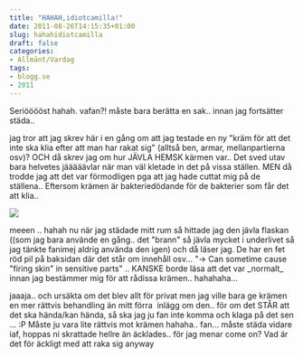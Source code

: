 ```yaml
---
title: "HAHAH,idiotcamilla!"
date: 2011-08-26T14:15:35+01:00
slug: hahahidiotcamilla
draft: false
categories:
- Allmänt/Vardag
tags:
- blogg.se
- 2011
---
```

Seriööööst hahah. vafan?! måste bara berätta en sak.. innan jag fortsätter städa..  
  
jag tror att jag skrev här i en gång om att jag testade en ny "kräm för att det inte ska klia efter att man har rakat sig" (alltså ben, armar, mellanpartierna osv)? OCH då skrev jag om hur JÄVLA HEMSK kärmen var.. Det sved utav bara helvetes jääääävlar när man väl kletade in det på vissa ställen. MEN då trodde jag att det var förmodligen pga att jag hade cuttat mig på de ställena.. Eftersom krämen är bakteriedödande för de bakterier som får det att klia..  
  
![](/assets/images/blogg.se/7af931c8_163434073.jpg)  
  
meeen .. hahah nu när jag städade mitt rum så hittade jag den jävla flaskan ((som jag bara använde en gång.. det "brann" så jävla mycket i underlivet så jag tänkte fanimej aldrig använda den igen) och då läser jag. De har en fet röd pil på baksidan där det står om innehåll osv... "-> Can sometime cause "firing skin" in sensitive parts" .. KANSKE borde läsa att det var \_normalt\_ innan jag bestämmer mig för att rådissa krämen.. hahahaha...  
  
jaaaja.. och ursäkta om det blev allt för privat men jag ville bara ge krämen en mer rättvis behandling än mitt förra  inlägg om den.. för om det STÅR att det ska hända/kan hända, så ska jag ju fan inte komma och klaga på det sen ... :P Måste ju vara lite rättvis mot krämen hahaha.. fan... måste städa vidare iaf, hoppas ni skrattade hellre än äcklades.. för jag menar come on? Vad är det för äckligt med att raka sig anyway